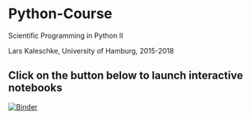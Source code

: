 # Python-Course

Scientific Programming in Python II

Lars Kaleschke, University of Hamburg, 2015-2018

## Click on the button below to launch interactive notebooks

[![Binder](https://mybinder.org/badge.svg)](https://mybinder.org/v2/gh/LarsKaleschke/Python-Course/master)

